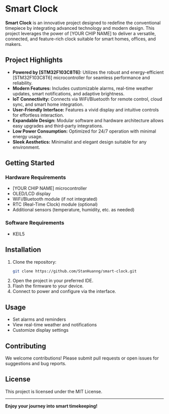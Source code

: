 # Smart Clock

**Smart Clock** is an innovative project designed to redefine the conventional timepiece by integrating advanced technology and modern design. This project leverages the power of [YOUR CHIP NAME] to deliver a versatile, connected, and feature-rich clock suitable for smart homes, offices, and makers.

## Project Highlights

- **Powered by [STM32F103C8T6]:** Utilizes the robust and energy-efficient [STM32F103C8T6] microcontroller for seamless performance and reliability.
- **Modern Features:** Includes customizable alarms, real-time weather updates, smart notifications, and adaptive brightness.
- **IoT Connectivity:** Connects via WiFi/Bluetooth for remote control, cloud sync, and smart home integration.
- **User-Friendly Interface:** Features a vivid display and intuitive controls for effortless interaction.
- **Expandable Design:** Modular software and hardware architecture allows easy upgrades and third-party integrations.
- **Low Power Consumption:** Optimized for 24/7 operation with minimal energy usage.
- **Sleek Aesthetics:** Minimalist and elegant design suitable for any environment.

## Getting Started

### Hardware Requirements

- [YOUR CHIP NAME] microcontroller
- OLED/LCD display
- WiFi/Bluetooth module (if not integrated)
- RTC (Real-Time Clock) module (optional)
- Additional sensors (temperature, humidity, etc. as needed)

### Software Requirements

- KEIL5
  
## Installation

1. Clone the repository:
   ```bash
   git clone https://github.com/StanHuanng/smart-clock.git
   ```
2. Open the project in your preferred IDE.
3. Flash the firmware to your device.
4. Connect to power and configure via the interface.

## Usage

- Set alarms and reminders
- View real-time weather and notifications
- Customize display settings

## Contributing

We welcome contributions! Please submit pull requests or open issues for suggestions and bug reports.

## License

This project is licensed under the MIT License.

---

**Enjoy your journey into smart timekeeping!**
